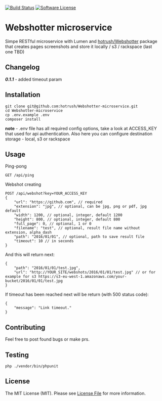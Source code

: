 [![Build Status](https://img.shields.io/travis/hotrush/Webshotter-microservice/master.svg?style=flat-square)](https://travis-ci.org/hotrush/Webshotter)
[![Software License](https://img.shields.io/badge/license-MIT-brightgreen.svg?style=flat-square)](LICENSE.md)

# Webshotter microservice

Simpe RESTful microservice with Lumen and [hotrush/Webshotter](https://github.com/hotrush/Webshotter) package that creates pages screenshots and store it locally / s3 / rackspace (last one TBD)

## Changelog
***0.1.1*** - added timeout param

## Installation

```
git clone git@github.com:hotrush/Webshotter-microservice.git
cd Webshotter-microservice
cp .env.example .env
composer install
```

**note** - .env file has all required config options, take a look at ACCESS_KEY that used for api authentication. Also here you can configure destination storage - local, s3 or rackspace 

## Usage

Ping-pong

```GET /api/ping```

Webshot creating
```
POST /api/webshot?key=YOUR_ACCESS_KEY
{
    "url": "https://github.com", // required
    "extension": "jpg", // optional, can be jpg, png or pdf, jpg default 
    "width": 1200, // optional, integer, default 1200
    "height": 800, // optional, integer, default 800
    "full_page": 0, // optional, 1 or 0
    "filename": "test", // optional, result file name without extension, alpha_dash
    "path": "2016/01/01", // optional, path to save result file
    "timeout": 10 // in seconds
}
```
And this will return next:
```
{
    "path": "2016/01/01/test.jpg",
    "url": "http://YOUR_SITE/webshots/2016/01/01/test.jpg" // or for example for s3 https://s3-eu-west-1.amazonaws.com/your-bucket/2016/01/01/test.jpg
}
```
If timeout has been reached next will be return (with 500 status code):
```
{
    "message": "Link timeout."
}
```

## Contributing

Feel free to post found bugs or make prs.

## Testing

```php ./vendor/bin/phpunit```

## License

The MIT License (MIT). Please see [License File](LICENSE.md) for more information.
